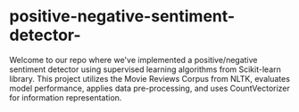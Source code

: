 # positive-negative-sentiment-detector-
 Welcome to our repo where we've implemented a positive/negative sentiment detector using supervised learning algorithms from Scikit-learn library. This project utilizes the Movie Reviews Corpus from NLTK, evaluates model performance, applies data pre-processing, and uses CountVectorizer for information representation.
